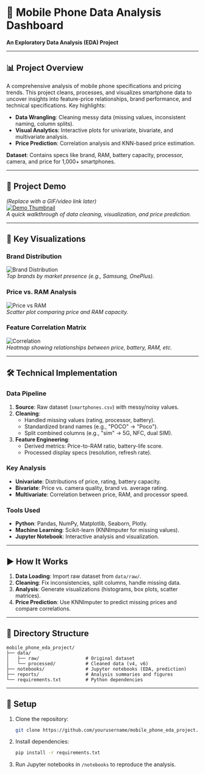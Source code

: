 # 📱 Mobile Phone Data Analysis Dashboard  
**An Exploratory Data Analysis (EDA) Project**  

---

## 📊 Project Overview  
A comprehensive analysis of mobile phone specifications and pricing trends. This project cleans, processes, and visualizes smartphone data to uncover insights into feature-price relationships, brand performance, and technical specifications. Key highlights:  
- **Data Wrangling**: Cleaning messy data (missing values, inconsistent naming, column splits).  
- **Visual Analytics**: Interactive plots for univariate, bivariate, and multivariate analysis.  
- **Price Prediction**: Correlation analysis and KNN-based price estimation.  

**Dataset**: Contains specs like brand, RAM, battery capacity, processor, camera, and price for 1,000+ smartphones.  

---

## 🎥 Project Demo  
*(Replace with a GIF/video link later)*  
[![Demo Thumbnail](https://via.placeholder.com/600x300)](https://your-demo-link-here)  
*A quick walkthrough of data cleaning, visualization, and price prediction.*  

---

## 📸 Key Visualizations  

### **Brand Distribution**  
![Brand Distribution](https://via.placeholder.com/400x250)  
*Top brands by market presence (e.g., Samsung, OnePlus).*  

### **Price vs. RAM Analysis**  
![Price vs RAM](https://via.placeholder.com/400x250)  
*Scatter plot comparing price and RAM capacity.*  

### **Feature Correlation Matrix**  
![Correlation](https://via.placeholder.com/400x250)  
*Heatmap showing relationships between price, battery, RAM, etc.*  

---

## 🛠️ Technical Implementation  

### **Data Pipeline**  
1. **Source**: Raw dataset (`smartphones.csv`) with messy/noisy values.  
2. **Cleaning**:  
   - Handled missing values (rating, processor, battery).  
   - Standardized brand names (e.g., "POCO" → "Poco").  
   - Split combined columns (e.g., "sim" → 5G, NFC, dual SIM).  
3. **Feature Engineering**:  
   - Derived metrics: Price-to-RAM ratio, battery-life score.  
   - Processed display specs (resolution, refresh rate).  

### **Key Analysis**  
- **Univariate**: Distributions of price, rating, battery capacity.  
- **Bivariate**: Price vs. camera quality, brand vs. average rating.  
- **Multivariate**: Correlation between price, RAM, and processor speed.  

### **Tools Used**  
- **Python**: Pandas, NumPy, Matplotlib, Seaborn, Plotly.  
- **Machine Learning**: Scikit-learn (KNNImputer for missing values).  
- **Jupyter Notebook**: Interactive analysis and visualization.  

---

## ▶️ How It Works  
1. **Data Loading**: Import raw dataset from `data/raw/`.  
2. **Cleaning**: Fix inconsistencies, split columns, handle missing data.  
3. **Analysis**: Generate visualizations (histograms, box plots, scatter matrices).  
4. **Price Prediction**: Use KNNImputer to predict missing prices and compare correlations.  

---

## 📂 Directory Structure  
```  
mobile_phone_eda_project/  
├── data/  
│   ├── raw/                 # Original dataset  
│   └── processed/           # Cleaned data (v4, v6)  
├── notebooks/               # Jupyter notebooks (EDA, prediction)  
├── reports/                 # Analysis summaries and figures  
└── requirements.txt         # Python dependencies  
```  

---

## 🔧 Setup  
1. Clone the repository:  
   ```bash  
   git clone https://github.com/yourusername/mobile_phone_eda_project.git  
   ```  
2. Install dependencies:  
   ```bash  
   pip install -r requirements.txt  
   ```  
3. Run Jupyter notebooks in `/notebooks` to reproduce the analysis.  
